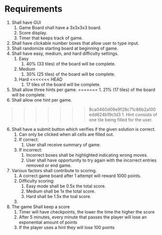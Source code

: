 # Requirements
 
1. Shall have GUI
	1. Game Board shall have a 3x3x3x3 board. 
    2. Score display.
    3. Timer that keeps track of game.
2. Shall have clickable number boxes that allow user to type input.
3. Shall randomize starting board at beginning of game.
4. Shall have easy, medium, and hard difficulty settings.
    1. Easy
        1. 40% (33 tiles) of the board will be complete.
    2. Medium
        1. 30% (25 tiles) of the board will be complete.
    3. Hard
<<<<<<< HEAD
        1. 17 tiles of the board will be complete.
5. Shall allow three hints per game.
=======
        1. 21% (17 tiles) of the board will be complete.
5. Shall allow one hint per game.
>>>>>>> 8ca0460d09e9f28c71c86b2a100edd624b19c1d3
    1. Hint consists of one tile being filled for the user.
6. Shall have a submit button which verifies if the given solution is correct.
    1. Can only be clicked when all cells are filled out.
    2. If correct:
        1. User shall receive summary of game.
    3. If incorrect:
        1. Incorrect boxes shall be highlighted indicating wrong moves.
        2. User shall have opportunity to try again with the incorrect entries removed or end game.
7. Various factors shall contribute to scoring.
    1. A correct game board after 1 attempt will reward 1000 points.
    2. Difficulty scoring:
        1. Easy mode shall be 0.5x the total score. 
        2. Medium shall be 1x the total score.
        3. Hard shall be 1.5x the toal score.
    3. 
 8. The game Shall keep a score
    1. Timer will have checkpoints, the lower the time the higher the score
    2. After 5 minutes, every minute that passes the player will lose an exponential amount of points
    3. If the player uses a hint they will lose 100 points 
